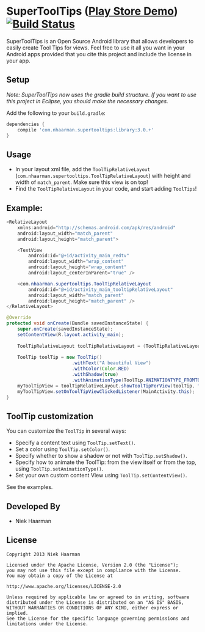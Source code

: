 SuperToolTips ([Play Store Demo][1]) [![Build Status](https://travis-ci.org/nhaarman/supertooltips.svg?branch=master)](https://travis-ci.org/nhaarman/supertooltips)
===========

SuperToolTips is an Open Source Android library that allows developers to easily create Tool Tips for views.
Feel free to use it all you want in your Android apps provided that you cite this project and include the license in your app.

Setup
-----
*Note: SuperToolTips now uses the gradle build structure. If you want to use this project in Eclipse, you should make the necessary changes.*

Add the following to your `build.gradle`:


```groovy
dependencies {
    compile 'com.nhaarman.supertooltips:library:3.0.+'
}

```
Usage
-----

* In your layout xml file, add the `ToolTipRelativeLayout` (`com.nhaarman.supertooltips.ToolTipRelativeLayout`) with height and width of `match_parent`. Make sure this view is on top!
* Find the `ToolTipRelativeLayout` in your code, and start adding `ToolTips`!

Example:
-----
```java
<RelativeLayout
	xmlns:android="http://schemas.android.com/apk/res/android"
	android:layout_width="match_parent"
	android:layout_height="match_parent">

	<TextView
	    android:id="@+id/activity_main_redtv"
	    android:layout_width="wrap_content"
	    android:layout_height="wrap_content"
	    android:layout_centerInParent="true" />

	<com.nhaarman.supertooltips.ToolTipRelativeLayout
		android:id="@+id/activity_main_tooltipRelativeLayout"
		android:layout_width="match_parent"
		android:layout_height="match_parent" />
</RelativeLayout>

@Override
protected void onCreate(Bundle savedInstanceState) {
	super.onCreate(savedInstanceState);
	setContentView(R.layout.activity_main);
	
	ToolTipRelativeLayout toolTipRelativeLayout = (ToolTipRelativeLayout) findViewById(R.id.activity_main_tooltipRelativeLayout);
		
	ToolTip toolTip = new ToolTip()
	                    .withText("A beautiful View")
	                    .withColor(Color.RED)
	                    .withShadow(true)
						.withAnimationType(ToolTip.ANIMATIONTYPE_FROMTOP);
	myToolTipView = toolTipRelativeLayout.showToolTipForView(toolTip, findViewById(R.id.activity_main_redtv));
	myToolTipView.setOnToolTipViewClickedListener(MainActivity.this);
}
```
	

ToolTip customization
-----
You can customize the `ToolTip` in several ways:

* Specify a content text using `ToolTip.setText()`.
* Set a color using `ToolTip.setColor()`.
* Specify whether to show a shadow or not with `ToolTip.setShadow()`.
* Specify how to animate the ToolTip: from the view itself or from the top, using `ToolTip.setAnimationType()`.
* Set your own custom content View using `ToolTip.setContentView()`.

See the examples.

Developed By
-----
* Niek Haarman

License
-----

	Copyright 2013 Niek Haarman

	Licensed under the Apache License, Version 2.0 (the "License");
	you may not use this file except in compliance with the License.
	You may obtain a copy of the License at

	http://www.apache.org/licenses/LICENSE-2.0

	Unless required by applicable law or agreed to in writing, software
	distributed under the License is distributed on an "AS IS" BASIS,
	WITHOUT WARRANTIES OR CONDITIONS OF ANY KIND, either express or implied.
	See the License for the specific language governing permissions and
	limitations under the License.

 [1]: https://play.google.com/store/apps/details?id=com.haarman.supertooltips
